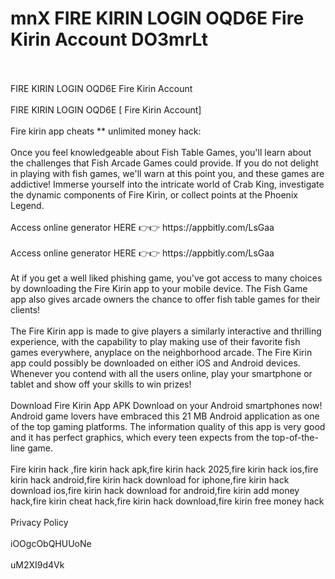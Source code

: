# mnX FIRE KIRIN LOGIN OQD6E Fire Kirin Account DO3mrLt
<br>
<br>FIRE KIRIN LOGIN OQD6E  Fire Kirin Account
<br>
<br>FIRE KIRIN LOGIN OQD6E [ Fire Kirin Account] 
<br>
<br>Fire kirin app cheats ** unlimited money hack: 
<br>
<br>Once you feel knowledgeable about Fish Table Games, you'll learn  about the challenges that Fish Arcade Games could provide. If you do not  delight in playing with fish games, we'll warn at this point you, and  these games are addictive! Immerse yourself into the intricate world of  Crab King, investigate the dynamic components of Fire Kirin, or collect  points at the Phoenix Legend. 
<br>
<br>Access online generator HERE 👉👉    https://appbitly.com/LsGaa

<br>
<br>Access online generator HERE 👉👉    https://appbitly.com/LsGaa

<br>
<br>At if you get a well liked phishing game, you've got access to many  choices by downloading the Fire Kirin app to your mobile device. The  Fish Game app also gives arcade owners the chance to offer fish table  games for their clients! 
<br>
<br>The Fire Kirin app is made to give players a similarly interactive  and thrilling experience, with the capability to play making use of  their favorite fish games everywhere, anyplace on the neighborhood  arcade. The Fire Kirin app could possibly be downloaded on either iOS  and Android devices. Whenever you contend with all the users online,  play your smartphone or tablet and show off your skills to win prizes! 
<br>
<br>Download Fire Kirin App APK Download on your Android smartphones  now! Android game lovers have embraced this 21 MB Android application as  one of the top gaming platforms. The information quality of this app is  very good and it has perfect graphics, which every teen expects from  the top-of-the-line game. 
<br>
<br>Fire kirin hack ,fire kirin hack apk,fire kirin hack 2025,fire kirin  hack ios,fire kirin hack android,fire kirin hack download for  iphone,fire kirin hack download ios,fire kirin hack download for  android,fire kirin add money hack,fire kirin cheat hack,fire kirin hack  download,fire kirin free money hack 
<br>
<br>Privacy Policy 
<br>
<br>iOOgcObQHUUoNe 
<br>
<br>uM2XI9d4Vk

